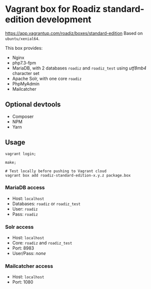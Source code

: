 # Vagrant box for Roadiz standard-edition development

https://app.vagrantup.com/roadiz/boxes/standard-edition
Based on `ubuntu/xenial64`.

This box provides:

- Nginx
- php7.3-fpm
- MariaDB, with 2 databases `roadiz` and `roadiz_test` using *utf8mb4* character set
- Apache Solr, with one core `roadiz`
- PhpMyAdmin
- Mailcatcher

## Optional devtools

- Composer
- NPM
- Yarn

## Usage

```shell
vagrant login;

make;

# Test locally before pushing to Vagrant cloud
vagrant box add roadiz-standard-edition-x.y.z package.box
```

### MariaDB access

- Host: `localhost`
- Databases: `roadiz` or `roadiz_test`
- User: `roadiz`
- Pass: `roadiz`

### Solr access

- Host: `localhost`
- Core: `roadiz` and `roadiz_test`
- Port: 8983
- User/Pass: *none*

### Mailcatcher access

- Host: `localhost`
- Port: 1080